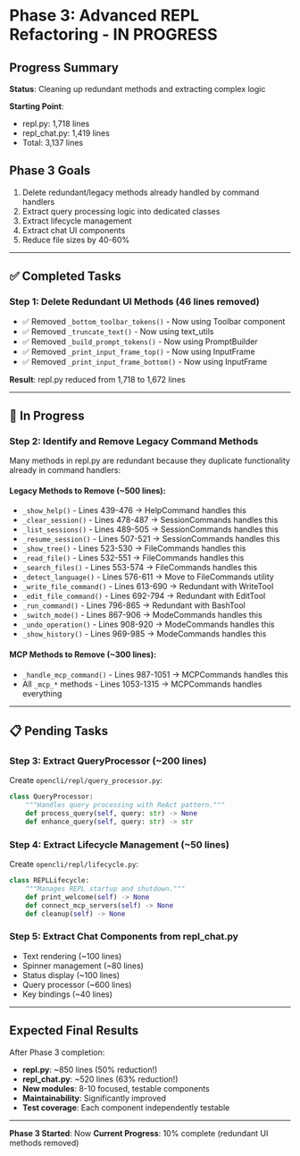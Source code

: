 # Phase 3: Advanced REPL Refactoring - IN PROGRESS

## Progress Summary

**Status**: Cleaning up redundant methods and extracting complex logic

**Starting Point**:
- repl.py: 1,718 lines
- repl_chat.py: 1,419 lines
- Total: 3,137 lines

## Phase 3 Goals

1. Delete redundant/legacy methods already handled by command handlers
2. Extract query processing logic into dedicated classes
3. Extract lifecycle management
4. Extract chat UI components
5. Reduce file sizes by 40-60%

---

## ✅ Completed Tasks

### Step 1: Delete Redundant UI Methods (46 lines removed)
- ✅ Removed `_bottom_toolbar_tokens()` - Now using Toolbar component
- ✅ Removed `_truncate_text()` - Now using text_utils
- ✅ Removed `_build_prompt_tokens()` - Now using PromptBuilder
- ✅ Removed `_print_input_frame_top()` - Now using InputFrame
- ✅ Removed `_print_input_frame_bottom()` - Now using InputFrame

**Result**: repl.py reduced from 1,718 to 1,672 lines

---

## 🔄 In Progress

### Step 2: Identify and Remove Legacy Command Methods

Many methods in repl.py are redundant because they duplicate functionality already in command handlers:

#### Legacy Methods to Remove (~500 lines):
- `_show_help()` - Lines 439-476 → HelpCommand handles this
- `_clear_session()` - Lines 478-487 → SessionCommands handles this
- `_list_sessions()` - Lines 489-505 → SessionCommands handles this
- `_resume_session()` - Lines 507-521 → SessionCommands handles this
- `_show_tree()` - Lines 523-530 → FileCommands handles this
- `_read_file()` - Lines 532-551 → FileCommands handles this
- `_search_files()` - Lines 553-574 → FileCommands handles this
- `_detect_language()` - Lines 576-611 → Move to FileCommands utility
- `_write_file_command()` - Lines 613-690 → Redundant with WriteTool
- `_edit_file_command()` - Lines 692-794 → Redundant with EditTool
- `_run_command()` - Lines 796-865 → Redundant with BashTool
- `_switch_mode()` - Lines 867-906 → ModeCommands handles this
- `_undo_operation()` - Lines 908-920 → ModeCommands handles this
- `_show_history()` - Lines 969-985 → ModeCommands handles this

#### MCP Methods to Remove (~300 lines):
- `_handle_mcp_command()` - Lines 987-1051 → MCPCommands handles this
- All `_mcp_*` methods - Lines 1053-1315 → MCPCommands handles everything

---

## 📋 Pending Tasks

### Step 3: Extract QueryProcessor (~200 lines)
Create `opencli/repl/query_processor.py`:
```python
class QueryProcessor:
    """Handles query processing with ReAct pattern."""
    def process_query(self, query: str) -> None
    def enhance_query(self, query: str) -> str
```

### Step 4: Extract Lifecycle Management (~50 lines)
Create `opencli/repl/lifecycle.py`:
```python
class REPLLifecycle:
    """Manages REPL startup and shutdown."""
    def print_welcome(self) -> None
    def connect_mcp_servers(self) -> None
    def cleanup(self) -> None
```

### Step 5: Extract Chat Components from repl_chat.py
- Text rendering (~100 lines)
- Spinner management (~80 lines)
- Status display (~100 lines)
- Query processor (~600 lines)
- Key bindings (~40 lines)

---

## Expected Final Results

After Phase 3 completion:
- **repl.py**: ~850 lines (50% reduction!)
- **repl_chat.py**: ~520 lines (63% reduction!)
- **New modules**: 8-10 focused, testable components
- **Maintainability**: Significantly improved
- **Test coverage**: Each component independently testable

---

**Phase 3 Started**: Now
**Current Progress**: 10% complete (redundant UI methods removed)
